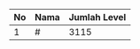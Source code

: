 | No | Nama            | Jumlah Level |
|----|-----------------|--------------|
| 1  | #    |    3115        |
